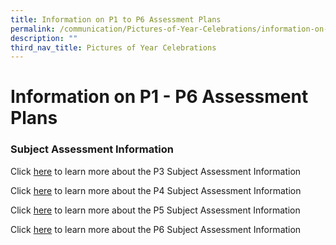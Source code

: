 ```yaml
---
title: Information on P1 to P6 Assessment Plans
permalink: /communication/Pictures-of-Year-Celebrations/information-on-p1-p6-assessment-plans
description: ""
third_nav_title: Pictures of Year Celebrations
---
```

# **Information on P1 - P6 Assessment Plans**

  
### Subject Assessment Information
  
Click [here](/files/2022_P3_Assessment_Info.pdf) to learn more about the P3 Subject Assessment Information  
  
Click [here](/files/2022_P4_Assessment_Info.pdf) to learn more about the P4 Subject Assessment Information  
  
Click [here](/files/2022_P5_Assessment_Info.pdf) to learn more about the P5 Subject Assessment Information  
  
Click [here](/files/2022_P6_Assessment_Info.pdf) to learn more about the P6 Subject Assessment Information